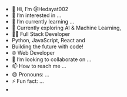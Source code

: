 - 👋 Hi, I’m @Hedayat002
- 👀 I’m interested in ...
- 🌱 I’m currently learning ...
- 🚀 Currently exploring AI & Machine Learning,
- 👩‍💻 Full Stack Developer 
- Python, JavaScript, React and
- Building the future with code!
- 🌐 Web Developer 
- 💞️ I’m looking to collaborate on ...
- 📫 How to reach me ...
- 😄 Pronouns: ...
- ⚡ Fun fact: ...
- 

<!---
Hedayat002/Hedayat002 is a ✨ special ✨ repository because its `README.md` (this file) appears on your GitHub profile.
You can click the Preview link to take a look at your changes.
--->

